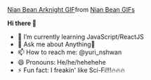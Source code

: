 <div class="tenor-gif-embed" data-postid="1399248469979022780" data-share-method="host" data-aspect-ratio="1" data-width="100%"><a href="https://tenor.com/view/nian-bean-arknight-cute-nian-dance-gif-1399248469979022780">Nian Bean Arknight GIF</a>from <a href="https://tenor.com/search/nian+bean-gifs">Nian Bean GIFs</a></div> <script type="text/javascript" async src="https://tenor.com/embed.js"></script></div>

<span style="font-weight: bold;"> Hi there 👋</span>

- 🌱 I’m currently learning JavaScript/ReactJS
- 💬 Ask me about Anything🥰
- 📫 How to reach me: @yuri_nshwan
- 😄 Pronouns: He/he/hehehehe
- ⚡ Fun fact: I freakin' like Sci-Fi!!!🔥🔥🔥


